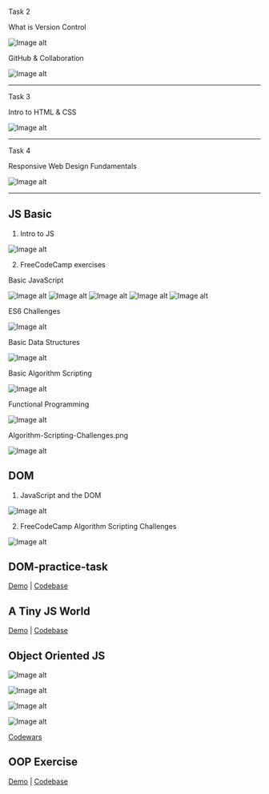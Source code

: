 Task 2

What is Version Control

![Image alt](https://github.com/dafen173/kottans_frontend/raw/master/task_2/Version_Control_With_Git.png)


GitHub & Collaboration

![Image alt](https://github.com/dafen173/kottans_frontend/raw/master/task_2/Github_and_Collaboration.png)


________________________________________________________________________________________________________________

Task 3

Intro to HTML & CSS

![Image alt](https://github.com/dafen173/kottans_frontend/raw/master/task_3/Intro_to_HTML_and_CSS.png)


________________________________________________________________________________________________________________


Task 4

Responsive Web Design Fundamentals

![Image alt](https://github.com/dafen173/kottans_frontend/raw/master/task_4/Responsive_Web_Design_Fundamentals.png)


________________________________________________________________________________________________________________

## JS Basic

1. Intro to JS

![Image alt](https://github.com/dafen173/kottans_frontend/raw/master/task_js_basics/Intro-to-JS.png)


2. FreeCodeCamp exercises

Basic JavaScript

![Image alt](https://github.com/dafen173/kottans_frontend/raw/master/task_js_basics/Basic-JavaScript-1.png)
![Image alt](https://github.com/dafen173/kottans_frontend/raw/master/task_js_basics/Basic-JavaScript-2.png)
![Image alt](https://github.com/dafen173/kottans_frontend/raw/master/task_js_basics/Basic-JavaScript-3.png)
![Image alt](https://github.com/dafen173/kottans_frontend/raw/master/task_js_basics/Basic-JavaScript-4.png)
![Image alt](https://github.com/dafen173/kottans_frontend/raw/master/task_js_basics/Basic-JavaScript-5.png)

ES6 Challenges

![Image alt](https://github.com/dafen173/kottans_frontend/raw/master/task_js_basics/ES6-Challenges.png)

Basic Data Structures

![Image alt](https://github.com/dafen173/kottans_frontend/raw/master/task_js_basics/Basic-Data-Structures.png)

Basic Algorithm Scripting

![Image alt](https://github.com/dafen173/kottans_frontend/raw/master/task_js_basics/Basic-Algorithm-Scripting.png)

Functional Programming

![Image alt](https://github.com/dafen173/kottans_frontend/raw/master/task_js_basics/Functional-Programming.png)

Algorithm-Scripting-Challenges.png

![Image alt](https://github.com/dafen173/kottans_frontend/raw/master/task_js_basics/Algorithm-Scripting-Challenges.png)



## DOM

1. JavaScript and the DOM

![Image alt](https://github.com/dafen173/kottans_frontend/blob/master/task_js_dom/JavaScript%20and%20the%20DOM.png)


2. FreeCodeCamp Algorithm Scripting Challenges

![Image alt](https://github.com/dafen173/kottans_frontend/blob/master/task_js_dom/freecodecamp%20Algorithm%20Scripting%20Challenges.png)



## DOM-practice-task

[Demo](https://dafen173.github.io/js-dom/) | [Codebase](https://github.com/dafen173/frontend-2019-p2p/tree/dom-api-task/submissions/dafen173/js-dom)



## A Tiny JS World

[Demo](https://dafen173.github.io/a-tiny-JS-world/) | [Codebase](https://github.com/dafen173/frontend-2019-p2p/blob/master-tiny-js-world/submissions/dafen173/a-tiny-js-world/index.js)



## Object Oriented JS

![Image alt](https://github.com/dafen173/kottans_frontend/raw/master/task_js_oop/js-oop-1.png)

![Image alt](https://github.com/dafen173/kottans_frontend/raw/master/task_js_oop/js-oop-2.png)

![Image alt](https://github.com/dafen173/kottans_frontend/raw/master/task_js_oop/codewars-1.png)

![Image alt](https://github.com/dafen173/kottans_frontend/raw/master/task_js_oop/codewars-2.png)


[Codewars](https://www.codewars.com/users/dafen173)



## OOP Exercise

[Demo](https://dafen173.github.io/oop-tiny-js-world/) | [Codebase](https://github.com/dafen173/frontend-2019-p2p/blob/master-tiny-js-world/submissions/dafen173/a-tiny-js-world2/index.js)


